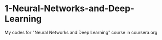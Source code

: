 # 1-Neural-Networks-and-Deep-Learning
My codes for "Neural Networks and Deep Learning" course in coursera.org
